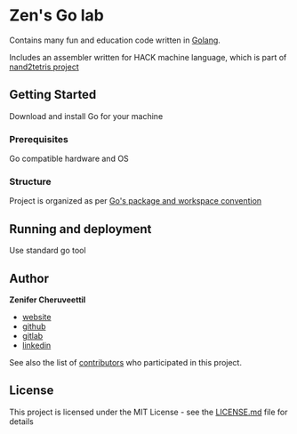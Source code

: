 # Zen's Go lab

Contains many fun and education code written in [Golang](https://golang.org/).

Includes an assembler written for HACK machine language, which is part of [nand2tetris project](https://www.nand2tetris.org/)

## Getting Started

Download and install Go for your machine

### Prerequisites

Go compatible hardware and OS

### Structure

Project is organized as per [Go's package and workspace convention](https://golang.org/doc/code.html)

## Running and deployment

Use standard go tool

## Author

**Zenifer Cheruveettil**

* [website](http://zenifer.com)
* [github](https://github.com/sensei-wu/)
* [gitlab](https://gitlab.com/sensei-wu)
* [linkedin](https://www.linkedin.com/in/zencv/)

See also the list of [contributors](https://github.com/your/project/contributors) who participated in this project.

## License

This project is licensed under the MIT License - see the [LICENSE.md](LICENSE.md) file for details
